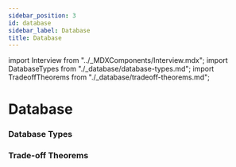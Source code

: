 ```yaml
---
sidebar_position: 3
id: database
sidebar_label: Database
title: Database
---
```


import Interview from "../_MDXComponents/Interview.mdx";
import DatabaseTypes from "./_database/database-types.md";
import TradeoffTheorems from "./_database/tradeoff-theorems.md";

# Database

### Database Types
<DatabaseTypes />

### Trade-off Theorems
<TradeoffTheorems />



